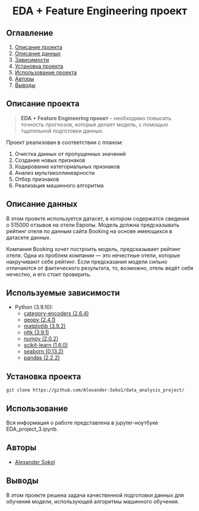

# <center> EDA + Feature Engineering проект </center>
## Оглавление
1. [Описание проекта](#Описание-проекта)
2. [Описание данных](#Описание-данных)
3. [Зависимости](#Зависимости)
4. [Установка проекта](#Установка-проекта)
5. [Использование проекта](#Использование-проекта)
6. [Авторы](#Авторы)
7. [Выводы](Использование-проекта)

## Описание проекта

> **EDA + Feature Engineering проект** – необходимо повысить точность прогнозов, которые делает модель, с помощью тщательной подготовки данных.

Проект реализован в соответствии с планом:
1. Очистка данных от пропущенных значений
2. Создание новых признаков
3. Кодирование категориальных признаков
4. Анализ мультиколлинеарности
5. Отбор признаков
6. Реализация машинного алгоритма


## Описание данных
В этом проекте используется датасет, в котором содержатся сведения о 515000 отзывов на отели Европы. 
Модель должна предсказывать рейтинг отеля по данным сайта Booking на основе имеющихся в датасете данных.

Компания Booking хочет построить модель, предсказывает рейтинг отеля. Одна из проблем компании — это нечестные отели, которые накручивают себе рейтинг. Если предсказания модели сильно отличаются от фактического результата, то, возможно, отель ведёт себя нечестно, и его стоит проверить.


## Используемые зависимости
* Python (3.9.10):
    * [category-encoders (2.6.4)](https://contrib.scikit-learn.org/category_encoders/)
    * [geopy (2.4.1)](https://numpy.org)   
    * [matplotlib (3.9.2)](https://matplotlib.org)
    * [nltk (3.9.1)](https://www.nltk.org/)
    * [numpy (2.0.2)](https://numpy.org)
    * [scikit-learn (1.6.0)](https://scikit-learn.org/)
    * [seaborn (0.13.2)](https://seaborn.pydata.org/)
    * [pandas (2.2.2)](https://pandas.pydata.org)


## Установка проекта

```
git clone https://github.com/Alexander-Soko1/data_analysis_project/
```

## Использование
Вся информация о работе представлена в jupyter-ноутбуке EDA_project_3.ipynb.

## Авторы

* [Alexander Sokol](https://github.com/Alexander-Soko1/)

## Выводы

В этом проекте решена задача качественной подготовки данных для обучения модели, использующей алгоритмы машинного обучения.